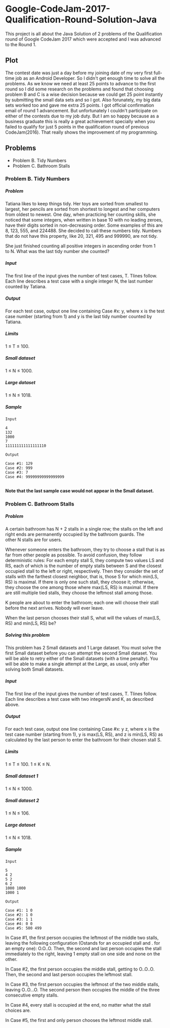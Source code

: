 # Google-CodeJam-2017-Qualification-Round-Solution-Java
This project is all about the Java Solution of 2 problems of the Qualification round of Google CodeJam 2017 which were accepted and I was advanced to the Round 1. 

## Plot
The contest date was just a day before my joining date of my very first full-time job as an Android Developer. So I didn't get enough time to solve all the problems. As we know we need at least 25 points to advance to the first round so I did some research on the problems and found that choosing problem B and C is a wise decision because we could get 25 point instantly by submitting the small data sets and so I got. Also forunately, my big data sets worked too and gave me extra 25 points. I got official confirmation email of round 1 advancement. But unfortunately I couldn't participate on either of the contests due to my job duty. But I am so happy because as a business graduate this is really a great achievement specially when you failed to qualify for just 5 points in the qualification round of previous CodeJam(2016). That really shows the improvement of my programming.

## Problems
* Problem B. Tidy Numbers
* Problem C. Bathroom Stalls
### Problem B. Tidy Numbers
##### Problem
Tatiana likes to keep things tidy. Her toys are sorted from smallest to largest, her pencils are sorted from shortest to longest and her computers from oldest to newest. One day, when practicing her counting skills, she noticed that some integers, when written in base 10 with no leading zeroes, have their digits sorted in non-decreasing order. Some examples of this are 8, 123, 555, and 224488. She decided to call these numbers tidy. Numbers that do not have this property, like 20, 321, 495 and 999990, are not tidy.

She just finished counting all positive integers in ascending order from 1 to N. What was the last tidy number she counted?
##### Input
The first line of the input gives the number of test cases, T. Tlines follow. Each line describes a test case with a single integer N, the last number counted by Tatiana.
##### Output
For each test case, output one line containing Case #x: y, where x is the test case number (starting from 1) and y is the last tidy number counted by Tatiana.
##### Limits
1 ≤ T ≤ 100.
##### Small dataset
1 ≤ N ≤ 1000.
##### Large dataset
1 ≤ N ≤ 1018.
##### Sample
```
Input

4
132
1000
7
111111111111111110

Output

Case #1: 129
Case #2: 999
Case #3: 7
Case #4: 99999999999999999
 
```
**Note that the last sample case would not appear in the Small dataset.**

### Problem C. Bathroom Stalls
##### Problem
A certain bathroom has N + 2 stalls in a single row; the stalls on the left and right ends are permanently occupied by the bathroom guards. The other N stalls are for users.

Whenever someone enters the bathroom, they try to choose a stall that is as far from other people as possible. To avoid confusion, they follow deterministic rules: For each empty stall S, they compute two values LS and RS, each of which is the number of empty stalls between S and the closest occupied stall to the left or right, respectively. Then they consider the set of stalls with the farthest closest neighbor, that is, those S for which min(LS, RS) is maximal. If there is only one such stall, they choose it; otherwise, they choose the one among those where max(LS, RS) is maximal. If there are still multiple tied stalls, they choose the leftmost stall among those.

K people are about to enter the bathroom; each one will choose their stall before the next arrives. Nobody will ever leave.

When the last person chooses their stall S, what will the values of max(LS, RS) and min(LS, RS) be?
##### Solving this problem
This problem has 2 Small datasets and 1 Large dataset. You must solve the first Small dataset before you can attempt the second Small dataset. You will be able to retry either of the Small datasets (with a time penalty). You will be able to make a single attempt at the Large, as usual, only after solving both Small datasets.
##### Input
The first line of the input gives the number of test cases, T. Tlines follow. Each line describes a test case with two integersN and K, as described above.
##### Output
For each test case, output one line containing Case #x: y z, where x is the test case number (starting from 1), y is max(LS, RS), and z is min(LS, RS) as calculated by the last person to enter the bathroom for their chosen stall S.
##### Limits
1 ≤ T ≤ 100.
1 ≤ K ≤ N.
##### Small dataset 1
1 ≤ N ≤ 1000.
##### Small dataset 2
1 ≤ N ≤ 106.
##### Large dataset
1 ≤ N ≤ 1018.
##### Sample
```
Input

5
4 2
5 2
6 2
1000 1000
1000 1

Output

Case #1: 1 0
Case #2: 1 0
Case #3: 1 1
Case #4: 0 0
Case #5: 500 499

```


In Case #1, the first person occupies the leftmost of the middle two stalls, leaving the following configuration (Ostands for an occupied stall and . for an empty one): O.O..O. Then, the second and last person occupies the stall immediately to the right, leaving 1 empty stall on one side and none on the other.

In Case #2, the first person occupies the middle stall, getting to O..O..O. Then, the second and last person occupies the leftmost stall.

In Case #3, the first person occupies the leftmost of the two middle stalls, leaving O..O...O. The second person then occupies the middle of the three consecutive empty stalls.

In Case #4, every stall is occupied at the end, no matter what the stall choices are.

In Case #5, the first and only person chooses the leftmost middle stall.


